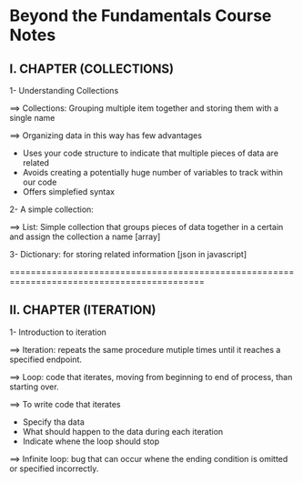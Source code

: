 # Beyond the Fundamentals Course Notes

## I. CHAPTER (COLLECTIONS)

1- Understanding Collections

==> Collections: Grouping multiple item together and storing them with a single name 

==> Organizing data in this way has few advantages

- Uses your code structure to indicate that multiple pieces of data are related
- Avoids creating a potentially huge number of variables to track within our code
- Offers simplefied syntax

2- A simple collection: 

==> List: Simple collection that groups pieces of data  together in a certain and assign the collection a name [array]

3- Dictionary: for storing related information [json in javascript]

===========================================================================================

## II. CHAPTER (ITERATION)

1- Introduction to iteration

==> Iteration: repeats the same procedure mutiple times until it reaches a specified endpoint.

==> Loop: code that iterates, moving from beginning to end of process, than starting over.

==> To write code that iterates
  
  - Specify tha data
  - What should happen to the data during each iteration
  - Indicate whene the loop should stop

==> Infinite loop: bug that can occur whene the ending condition is omitted or specified incorrectly.
